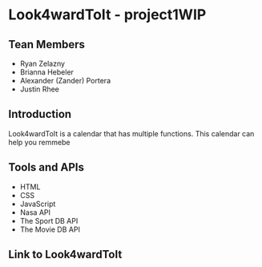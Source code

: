 # Look4wardToIt - project1WIP

## Tean Members
- Ryan Zelazny
- Brianna Hebeler
- Alexander (Zander) Portera
- Justin Rhee


##  Introduction

Look4wardToIt is a calendar that has multiple functions. This calendar can help you remmebe

## Tools and APIs
- HTML
- CSS 
- JavaScript
- Nasa API 
- The Sport DB API
- The Movie DB API

## Link to Look4wardToIt
